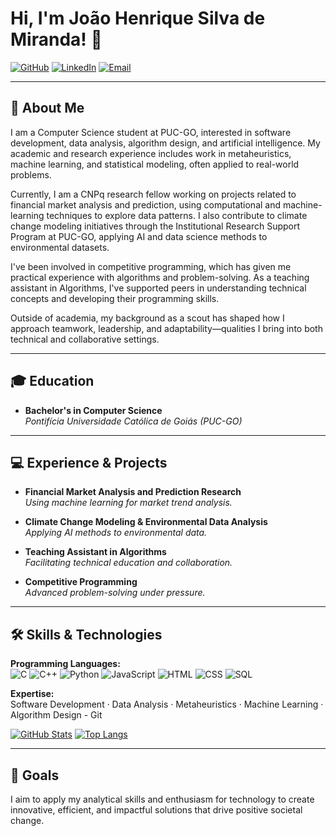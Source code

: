 # Hi, I'm João Henrique Silva de Miranda! 👋

[![GitHub](https://img.shields.io/badge/GitHub-JoaoHMiranda-181717?style=flat&logo=github&logoColor=white)](https://github.com/JoaoHMiranda)
[![LinkedIn](https://img.shields.io/badge/LinkedIn-João%20Henrique-0A66C2?style=flat&logo=linkedin&logoColor=white)](https://www.linkedin.com/in/joao-henrique-silva-de-miranda)
[![Email](https://img.shields.io/badge/Email-joaohsm13%40gmail.com-D14836?style=flat&logo=gmail&logoColor=white)](mailto:joaohsm13@gmail.com)

---

## 🚀 About Me

I am a Computer Science student at PUC-GO, interested in software development, data analysis, algorithm design, and artificial intelligence. My academic and research experience includes work in metaheuristics, machine learning, and statistical modeling, often applied to real-world problems.

Currently, I am a CNPq research fellow working on projects related to financial market analysis and prediction, using computational and machine-learning techniques to explore data patterns. I also contribute to climate change modeling initiatives through the Institutional Research Support Program at PUC-GO, applying AI and data science methods to environmental datasets.

I've been involved in competitive programming, which has given me practical experience with algorithms and problem-solving. As a teaching assistant in Algorithms, I've supported peers in understanding technical concepts and developing their programming skills.

Outside of academia, my background as a scout has shaped how I approach teamwork, leadership, and adaptability—qualities I bring into both technical and collaborative settings.

---

## 🎓 Education

- **Bachelor's in Computer Science**  
  *Pontifícia Universidade Católica de Goiás (PUC-GO)*

---

## 💻 Experience & Projects

- **Financial Market Analysis and Prediction Research**  
  *Using machine learning for market trend analysis.*

- **Climate Change Modeling & Environmental Data Analysis**  
  *Applying AI methods to environmental data.*

- **Teaching Assistant in Algorithms**  
  *Facilitating technical education and collaboration.*

- **Competitive Programming**  
  *Advanced problem-solving under pressure.*

---

## 🛠️ Skills & Technologies

**Programming Languages:**  
![C](https://img.shields.io/badge/C-00599C?style=for-the-badge&logo=c&logoColor=white)
![C++](https://img.shields.io/badge/C++-00599C?style=for-the-badge&logo=c%2B%2B&logoColor=white)
![Python](https://img.shields.io/badge/Python-3776AB?style=for-the-badge&logo=python&logoColor=white)
![JavaScript](https://img.shields.io/badge/JavaScript-F7DF1E?style=for-the-badge&logo=javascript&logoColor=black)
![HTML](https://img.shields.io/badge/HTML-E34F26?style=for-the-badge&logo=html5&logoColor=white)
![CSS](https://img.shields.io/badge/CSS-1572B6?style=for-the-badge&logo=css3&logoColor=white)
![SQL](https://img.shields.io/badge/SQL-4479A1?style=for-the-badge&logo=mysql&logoColor=white)


**Expertise:**  
Software Development · Data Analysis · Metaheuristics · Machine Learning · Algorithm Design - Git

[![GitHub Stats](https://github-readme-stats.vercel.app/api?username=JoaoHMiranda&show_icons=true&theme=tokyonight)](https://github.com/JoaoHMiranda)
[![Top Langs](https://github-readme-stats.vercel.app/api/top-langs/?username=JoaoHMiranda&layout=compact&theme=tokyonight)](https://github.com/JoaoHMiranda)


---

## 🎯 Goals

I aim to apply my analytical skills and enthusiasm for technology to create innovative, efficient, and impactful solutions that drive positive societal change.
